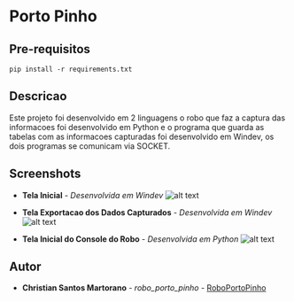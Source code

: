 # Porto Pinho

## Pre-requisitos

```
pip install -r requirements.txt
```

## Descricao

Este projeto foi desenvolvido em 2 linguagens o robo que faz a captura das informacoes foi desenvolvido em Python e o programa que guarda as tabelas com as informacoes capturadas foi desenvolvido em Windev, os dois programas se comunicam via SOCKET.

## Screenshots

* **Tela Inicial** - *Desenvolvida em Windev*
![alt text](https://ibb.co/Cz0jbCV)

* **Tela Exportacao dos Dados Capturados** - *Desenvolvida em Windev*
![alt text](https://ibb.co/56k2jQ2)

* **Tela Inicial do Console do Robo** - *Desenvolvida em Python*
![alt text](https://ibb.co/swp9f6R)

## Autor

* **Christian Santos Martorano** - *robo_porto_pinho* - [RoboPortoPinho](https://github.com/christianmartorano/robo_pinho_porto)
